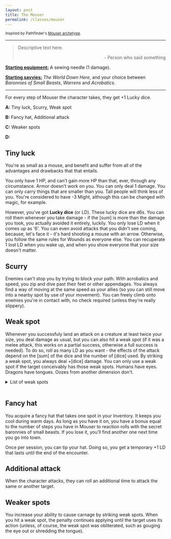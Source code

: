 ```yaml
---
layout: post
title: The Mouser
permalink: /classes/mouser
---
```

<small>Inspired by Pathfinder's [Mouser archetype](https://www.d20pfsrd.com/classes/hybrid-classes/swashbuckler/archetypes/paizo-swashbuckler-archetypes/mouser/).</small>

***

>Descriptive text here.
>
><p style="text-align: right">- Person who said something</p>

<b><u>Starting equipment:</u></b> A sewing needle (1 damage).

<b><u>Starting savvies:</u></b> <i>The World Down Here</i>, and your choice between <i>Baronnies of Small Beasts</i>, <i>Warrens</i> and <i>Acrobatics</i>.

***

For every step of Mouser the character takes, they get +1 Lucky dice.

<b>A:</b> Tiny luck, Scurry, Weak spot

<b>B:</b> Fancy hat, Additional attack

<b>C:</b> Weaker spots

<b>D:</b> 

## Tiny luck
You're as small as a mouse, and benefit and suffer from all of the advantages and drawbacks that that entails.

You only have 1 HP, and can't gain more HP than that, ever, through any circumstance. Armor doesn't work on you. You can only deal 1 damage. You can only carry things that are smaller than you. Tall people will think less of you. You're considered to have -3 Might, although this can be changed with magic, for example.

However, you've got <b>Lucky dice</b> (or LD). These lucky dice are d6s. You can roll them whenever you take damage - if the [sum] is more than the damage you took, you actually avoided it entirely, luckily. You only lose LD when it comes up as '6'. You can even avoid attacks that you didn't see coming, because, let's face it - it's hard shooting a mouse with an arrow. Otherwise, you follow the same rules for Wounds as everyone else. You can recuperate 1 lost LD when you wake up, and when you show everyone that your size doesn't matter.

## Scurry
Enemies can't stop you by trying to block your path. With acrobatics and speed, you zip and dive past their feet or other appendages. You always find a way of moving at the same speed as your allies (so you can still move into a nearby spot by use of your movement). You can freely climb onto enemies you're in contact with, no check required (unless they're really slippery).

## Weak spot
Whenever you successfuly land an attack on a creature at least twice your size, you deal damage as usual, but you can also hit a weak spot (if it was a melee attack, this works on a partial success, otherwise a full success is needed). To do so, roll as many LD as you want - the effects of the attack depend on the [sum] of the dice and the number of [dice] used. By striking a weak spot, you always deal +[dice] damage. You can only use a weak spot if the target conceivably has those weak spots. Humans have eyes. Dragons have tongues. Oozes from another dimension don't.
<details markdown="1">
<summary>List of weak spots</summary>
*  <b>Lookers.</b> Eyes and the like. Blind the target for 1 round. If [sum] > 12, you poke the eye out.
*  <b>Shouters.</b> Mouths and things to babble with. The target can't speak comprehensibly for 1 round. This interferes majorly with most spellcasting. If [sum] > 12, you shred the tongue to ribbons.
*  <b>Grabbers.</b> Hands, pincers and tentacles. The target drops whatever they're holding in that hand.
*  <b>Sitters.</b> Butts. The target immediately moves where you want nearby.
*  <b>Steppers.</b> Feet, legs and such. The target can't move for 1 round. If [sum] > 12, it falls over.
*  <b>Nethers.</b> Where the sun don't shine. Every action against the target has a boon for 1 round.
*  <b>Flappers.</b> Wings and such. The target can't fly for 1 round.
</details>
<br>

## Fancy hat
You acquire a fancy hat that takes one spot in your Inventory. It keeps you cool during warm days. As long as you have it on, you have a bonus equal to the number of steps you have in Mouser to reaction rolls with the secret baronnies of small beasts. If you lose it, you'll find another one next time you go into town.

Once per session, you can tip your hat. Doing so, you get a temporary +1 LD that lasts until the end of the encounter.

## Additional attack
When the character attacks, they can roll an additional time to attack the same or another target.

## Weaker spots
You increase your ability to cause carnage by striking weak spots. When you hit a weak spot, the penalty continues applying until the target uses its action (unless, of course, the weak spot was obliterated, such as gouging the eye out or shredding the tongue).

## 
